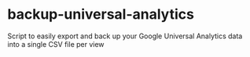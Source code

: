 # backup-universal-analytics
Script to easily export and back up your Google Universal Analytics data into a single CSV file per view
